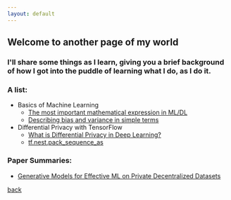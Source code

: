 ```yaml
---
layout: default
---
```


## Welcome to another page of my world

### I'll share some things as I learn, giving you a brief background of how I got into the puddle of learning what I do, as I do it.

### A list:
- Basics of Machine Learning
  - [The most important mathematical expression in ML/DL](./norms.html)
  - [Describing bias and variance in simple terms](./bias_variance.html)
- Differential Privacy with TensorFlow
  - [What is Differential Privacy in Deep Learning?](./dp_dl.html)
  - [tf.nest.pack_sequence_as](./tf-flatten-pack_sequence.html)
  
### Paper Summaries:

- [Generative Models for Effective ML on Private Decentralized Datasets](./generative_models_private_decentralized_datasets.html)

[back](./)
